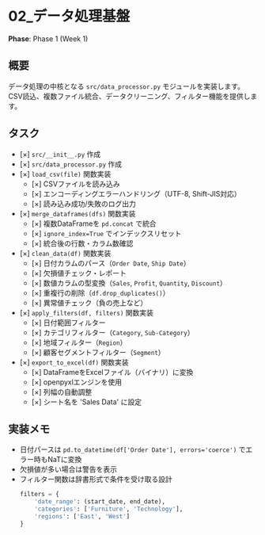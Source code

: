 # 02_データ処理基盤

**Phase**: Phase 1 (Week 1)

## 概要
データ処理の中核となる `src/data_processor.py` モジュールを実装します。CSV読込、複数ファイル統合、データクリーニング、フィルター機能を提供します。

## タスク
- [×] `src/__init__.py` 作成
- [×] `src/data_processor.py` 作成
- [×] `load_csv(file)` 関数実装
  - [×] CSVファイルを読み込み
  - [×] エンコーディングエラーハンドリング（UTF-8, Shift-JIS対応）
  - [×] 読み込み成功/失敗のログ出力
- [×] `merge_dataframes(dfs)` 関数実装
  - [×] 複数DataFrameを `pd.concat` で統合
  - [×] `ignore_index=True` でインデックスリセット
  - [×] 統合後の行数・カラム数確認
- [×] `clean_data(df)` 関数実装
  - [×] 日付カラムのパース（`Order Date`, `Ship Date`）
  - [×] 欠損値チェック・レポート
  - [×] 数値カラムの型変換（`Sales`, `Profit`, `Quantity`, `Discount`）
  - [×] 重複行の削除（`df.drop_duplicates()`）
  - [×] 異常値チェック（負の売上など）
- [×] `apply_filters(df, filters)` 関数実装
  - [×] 日付範囲フィルター
  - [×] カテゴリフィルター（`Category`, `Sub-Category`）
  - [×] 地域フィルター（`Region`）
  - [×] 顧客セグメントフィルター（`Segment`）
- [×] `export_to_excel(df)` 関数実装
  - [×] DataFrameをExcelファイル（バイナリ）に変換
  - [×] openpyxlエンジンを使用
  - [×] 列幅の自動調整
  - [×] シート名を 'Sales Data' に設定

## 実装メモ
- 日付パースは `pd.to_datetime(df['Order Date'], errors='coerce')` でエラー時もNaTに変換
- 欠損値が多い場合は警告を表示
- フィルター関数は辞書形式で条件を受け取る設計
  ```python
  filters = {
      'date_range': (start_date, end_date),
      'categories': ['Furniture', 'Technology'],
      'regions': ['East', 'West']
  }
  ```
